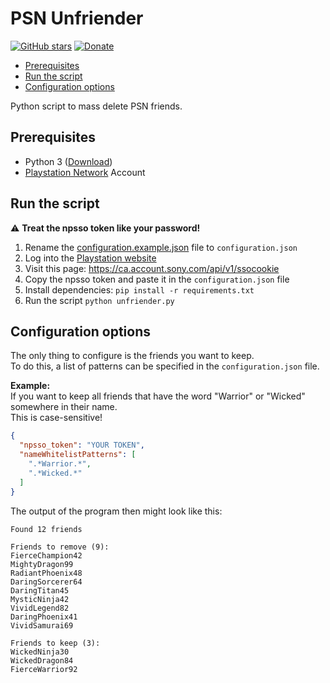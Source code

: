 # PSN Unfriender
[![GitHub stars](https://img.shields.io/github/stars/TobiasPankner/PSN-Unfriender.svg?style=social&label=Star)](https://GitHub.com/TobiasPankner/PSN-Unfriender/stargazers/)
[![Donate](https://img.shields.io/badge/Donate-PayPal-green.svg)](https://www.paypal.com/cgi-bin/webscr?cmd=_s-xclick&hosted_button_id=3TU2XDBK2JFU4&source=url)

- [Prerequisites](#prerequisites)
- [Run the script](#run-the-script)
- [Configuration options](#configuration-options)

Python script to mass delete PSN friends.

## Prerequisites
  
 - Python 3 ([Download](https://www.python.org/downloads/)) 
 - [Playstation Network](https://www.playstation.com/) Account
 
## Run the script

 :warning: **Treat the npsso token like your password!**

 1. Rename the [configuration.example.json](configuration.example.json) file to `configuration.json`
 2. Log into the [Playstation website](https://www.playstation.com/)
 3. Visit this page: https://ca.account.sony.com/api/v1/ssocookie
 4. Copy the npsso token and paste it in the `configuration.json` file
 5. Install dependencies: `pip install -r requirements.txt`
 6. Run the script `python unfriender.py`

## Configuration options

The only thing to configure is the friends you want to keep.  
To do this, a list of patterns can be specified in the `configuration.json` file.  

**Example:**  
If you want to keep all friends that have the word "Warrior" or "Wicked" somewhere in their name.  
This is case-sensitive!
```json
{
  "npsso_token": "YOUR TOKEN",
  "nameWhitelistPatterns": [
    ".*Warrior.*",
    ".*Wicked.*"
  ]
}
```
The output of the program then might look like this:
```
Found 12 friends

Friends to remove (9): 
FierceChampion42
MightyDragon99
RadiantPhoenix48
DaringSorcerer64
DaringTitan45
MysticNinja42
VividLegend82
DaringPhoenix41
VividSamurai69

Friends to keep (3): 
WickedNinja30
WickedDragon84
FierceWarrior92
```



